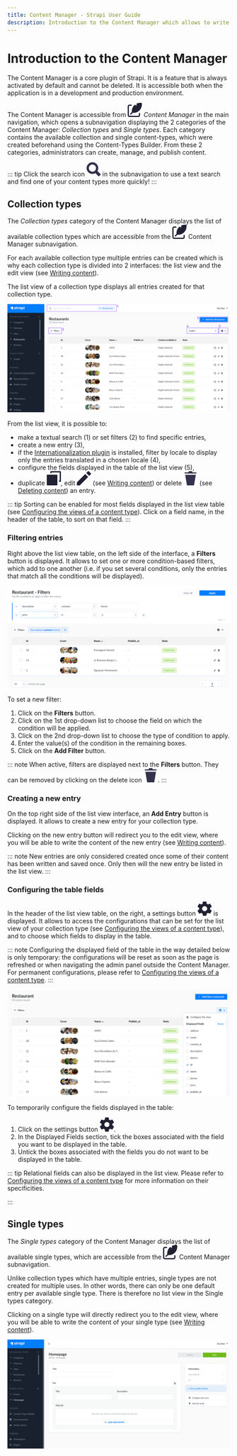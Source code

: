 ```yaml
---
title: Content Manager - Strapi User Guide
description: Introduction to the Content Manager which allows to write content for collection types and single types.
---
```


# Introduction to the Content Manager

The Content Manager is a core plugin of Strapi. It is a feature that is always activated by default and cannot be deleted. It is accessible both when the application is in a development and production environment.

The Content Manager is accessible from ![Content icon](../assets/icons/content.svg) *Content Manager* in the main navigation, which opens a subnavigation displaying the 2 categories of the Content Manager: _Collection types_ and _Single types_. Each category contains the available collection and single content-types, which were created beforehand using the Content-Types Builder. From these 2 categories, administrators can create, manage, and publish content.

::: tip
Click the search icon ![Search icon](../assets/icons/search.svg) in the subnavigation to use a text search and find one of your content types more quickly!
:::

## Collection types

The _Collection types_ category of the Content Manager displays the list of available collection types which are accessible from the ![Content icon](../assets/icons/content.svg) Content Manager subnavigation.

For each available collection type multiple entries can be created which is why each collection type is divided into 2 interfaces: the list view and the edit view (see [Writing content](writing-content.md)).

The list view of a collection type displays all entries created for that collection type.

![List view of a collection type in the Content Manager](../assets/content-manager/content-manager_list-view.png)

From the list view, it is possible to:

- make a textual search (1) or set filters (2) to find specific entries,
- create a new entry (3),
- if the [Internationalization plugin](/user-docs/latest/plugins/strapi-plugins.md#internationalization-plugin) is installed, filter by locale to display only the entries translated in a chosen locale (4),
- configure the fields displayed in the table of the list view (5),
- duplicate ![Duplicate icon](../assets/icons/duplicate.svg), edit ![Edit icon](../assets/icons/edit.svg) (see [Writing content](../content-manager/writing-content.md)) or delete ![Delete icon](../assets/icons/delete.svg) (see [Deleting content](../content-manager/saving-and-publishing-content.md#deleting-content)) an entry.

::: tip
Sorting can be enabled for most fields displayed in the list view table (see [Configuring the views of a content type](../content-manager/configuring-view-of-content-type.md)). Click on a field name, in the header of the table, to sort on that field.
:::

### Filtering entries

Right above the list view table, on the left side of the interface, a **Filters** button is displayed. It allows to set one or more condition-based filters, which add to one another (i.e. if you set several conditions, only the entries that match all the conditions will be displayed).

![Filters in the Content Manager](../assets/content-manager/content-manager_filters.png)

To set a new filter:

1. Click on the **Filters** button.
2. Click on the 1st drop-down list to choose the field on which the condition will be applied.
3. Click on the 2nd drop-down list to choose the type of condition to apply.
4. Enter the value(s) of the condition in the remaining boxes.
6. Click on the **Add Filter** button.

::: note
When active, filters are displayed next to the **Filters** button. They can be removed by clicking on the delete icon ![Delete icon](../assets/icons/delete.svg).
:::

### Creating a new entry

On the top right side of the list view interface, an **Add Entry** button is displayed. It allows to create a new entry for your collection type.

Clicking on the new entry button will redirect you to the edit view, where you will be able to write the content of the new entry (see [Writing content](writing-content.md)).

::: note
New entries are only considered created once some of their content has been written and saved once. Only then will the new entry be listed in the list view.
:::

### Configuring the table fields

In the header of the list view table, on the right, a settings button ![Cog icon](../assets/icons/cog.svg) is displayed. It allows to access the configurations that can be set for the list view of your collection type (see [Configuring the views of a content type](../content-manager/configuring-view-of-content-type.md)), and to choose which fields to display in the table.

::: note
Configuring the displayed field of the table in the way detailed below is only temporary: the configurations will be reset as soon as the page is refreshed or when navigating the admin panel outside the Content Manager. For permanent configurations, please refer to [Configuring the views of a content type](../content-manager/configuring-view-of-content-type.md).
:::

![Displayed fields in the settings of a list view in the Content Manager](../assets/content-manager/content-manager_displayed-fields.png)

To temporarily configure the fields displayed in the table:

1. Click on the settings button ![Cog icon](../assets/icons/cog.svg).
2. In the Displayed Fields section, tick the boxes associated with the field you want to be displayed in the table.
3. Untick the boxes associated with the fields you do not want to be displayed in the table.

::: tip
Relational fields can also be displayed in the list view. Please refer to [Configuring the views of a content type](../content-manager/configuring-view-of-content-type.md) for more information on their specificities.

:::

## Single types

The _Single types_ category of the Content Manager displays the list of available single types, which are accessible from the ![Content icon](../assets/icons/content.svg) Content Manager subnavigation.

Unlike collection types which have multiple entries, single types are not created for multiple uses. In other words, there can only be one default entry per available single type. There is therefore no list view in the Single types category.

Clicking on a single type will directly redirect you to the edit view, where you will be able to write the content of your single type (see [Writing content](writing-content.md)).

![Single type in the Content Manager](../assets/content-manager/content-manager_single-type.png)
